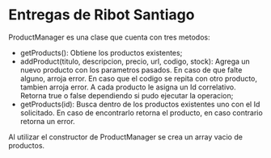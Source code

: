 # Entregas de Ribot Santiago

ProductManager es una clase que cuenta con tres metodos:
- getProducts(): Obtiene los productos existentes;
- addProduct(titulo, descripcion, precio, url, codigo, stock): Agrega un nuevo producto con los parametros pasados. En caso de que falte alguno, arroja error. En caso que el codigo se repita con otro producto, tambien arroja error. A cada producto le asigna un Id correlativo. Retorna true o false dependiendo si pudo ejecutar la operacion;
- getProducts(id): Busca dentro de los productos existentes uno con el Id solicitado. En caso de encontrarlo retorna el producto, en caso contrario retorna un error.

Al utilizar el constructor de ProductManager se crea un array vacio de productos.